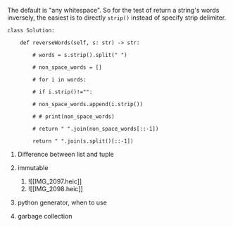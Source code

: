 The default is "any whitespace".
So for the test of return a string's words inversely, the easiest is to directly `strip()` instead of specify strip delimiter.

```
class Solution:

	def reverseWords(self, s: str) -> str:
	
		# words = s.strip().split(" ")
		
		# non_space_words = []
		
		# for i in words:
		
		# if i.strip()!="":
		
		# non_space_words.append(i.strip())
		
		# # print(non_space_words)
		
		# return " ".join(non_space_words[::-1])
		
		return " ".join(s.split()[::-1])
```

1. Difference between list and tuple
2. immutable
	1. ![[IMG_2097.heic]]
	2. ![[IMG_2098.heic]]

3. python generator, when to use
4. garbage collection